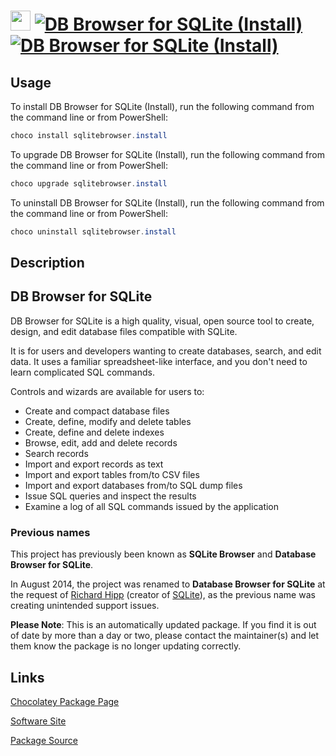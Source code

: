 ﻿# <img src="https://cdn.jsdelivr.net/gh/mkevenaar/chocolatey-packages@326e9c0439d53d73fcc5ef931486c8ffbdfb016e/icons/sqlitebrowser.svg" width="32" height="32"/> [![DB Browser for SQLite (Install)](https://img.shields.io/chocolatey/v/sqlitebrowser.install.svg?label=DB+Browser+for+SQLite+(Install))](https://chocolatey.org/packages/sqlitebrowser.install) [![DB Browser for SQLite (Install)](https://img.shields.io/chocolatey/dt/sqlitebrowser.install.svg)](https://chocolatey.org/packages/sqlitebrowser.install)

## Usage
To install DB Browser for SQLite (Install), run the following command from the command line or from PowerShell:
```powershell
choco install sqlitebrowser.install
```

To upgrade DB Browser for SQLite (Install), run the following command from the command line or from PowerShell:
```powershell
choco upgrade sqlitebrowser.install
```

To uninstall DB Browser for SQLite (Install), run the following command from the command line or from PowerShell:
```powershell
choco uninstall sqlitebrowser.install
```

## Description
## DB Browser for SQLite

DB Browser for SQLite is a high quality, visual, open source tool to create, design, and edit database files compatible with SQLite.

It is for users and developers wanting to create databases, search, and edit data. It uses a familiar spreadsheet-like interface, and you don't need to learn complicated SQL commands.

Controls and wizards are available for users to:

* Create and compact database files
* Create, define, modify and delete tables
* Create, define and delete indexes
* Browse, edit, add and delete records
* Search records
* Import and export records as text
* Import and export tables from/to CSV files
* Import and export databases from/to SQL dump files
* Issue SQL queries and inspect the results
* Examine a log of all SQL commands issued by the application

### Previous names

This project has previously been known as __SQLite Browser__ and __Database Browser for SQLite__.

In August 2014, the project was renamed to __Database Browser for SQLite__ at the request of [Richard Hipp](http://www.hwaci.com/drh) (creator of [SQLite](http://sqlite.org/)), as the previous name was creating unintended support issues.

**Please Note**: This is an automatically updated package. If you find it is
out of date by more than a day or two, please contact the maintainer(s) and
let them know the package is no longer updating correctly.


## Links
[Chocolatey Package Page](https://chocolatey.org/packages/sqlitebrowser.install)

[Software Site](http://sqlitebrowser.org/)

[Package Source](https://github.com/mkevenaar/chocolatey-packages/tree/master/automatic/sqlitebrowser.install)

